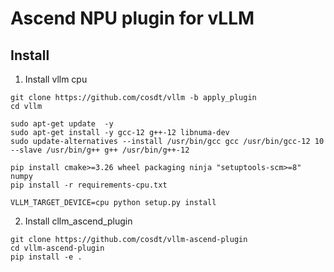 # Ascend NPU plugin for vLLM

## Install

1. Install vllm cpu

```
git clone https://github.com/cosdt/vllm -b apply_plugin
cd vllm

sudo apt-get update  -y
sudo apt-get install -y gcc-12 g++-12 libnuma-dev
sudo update-alternatives --install /usr/bin/gcc gcc /usr/bin/gcc-12 10 --slave /usr/bin/g++ g++ /usr/bin/g++-12

pip install cmake>=3.26 wheel packaging ninja "setuptools-scm>=8" numpy
pip install -r requirements-cpu.txt

VLLM_TARGET_DEVICE=cpu python setup.py install
```

2. Install cllm_ascend_plugin

```
git clone https://github.com/cosdt/vllm-ascend-plugin
cd vllm-ascend-plugin
pip install -e .
```
